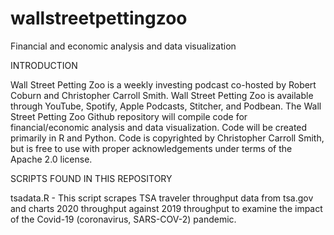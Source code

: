 # wallstreetpettingzoo
Financial and economic analysis and data visualization

INTRODUCTION

Wall Street Petting Zoo is a weekly investing podcast co-hosted by Robert Coburn and Christopher Carroll Smith. Wall Street Petting Zoo is available through YouTube, Spotify, Apple Podcasts, Stitcher, and Podbean. The Wall Street Petting Zoo Github repository will compile code for financial/economic analysis and data visualization. Code will be created primarily in R and Python. Code is copyrighted by Christopher Carroll Smith, but is free to use with proper acknowledgements under terms of the Apache 2.0 license.

SCRIPTS FOUND IN THIS REPOSITORY

tsadata.R - This script scrapes TSA traveler throughput data from tsa.gov and charts 2020 throughput against 2019 throughput to examine the impact of the Covid-19 (coronavirus, SARS-COV-2) pandemic.
